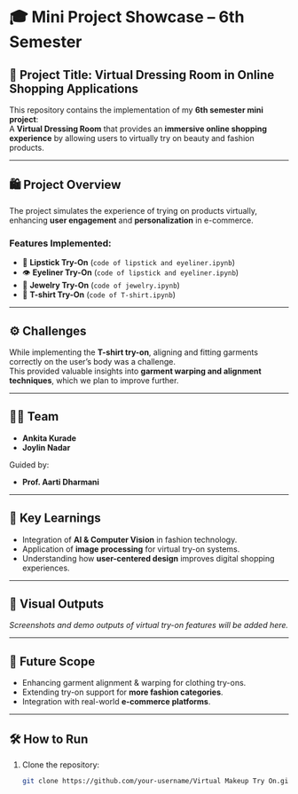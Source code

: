 # 🎓 Mini Project Showcase – 6th Semester  

## 🔖 Project Title: Virtual Dressing Room in Online Shopping Applications  

This repository contains the implementation of my **6th semester mini project**:  
A **Virtual Dressing Room** that provides an **immersive online shopping experience** by allowing users to virtually try on beauty and fashion products.  

---

## 🛍️ Project Overview  

The project simulates the experience of trying on products virtually, enhancing **user engagement** and **personalization** in e-commerce.  

### Features Implemented:
- 💄 **Lipstick Try-On** (`code of lipstick and eyeliner.ipynb`)  
- 👁️ **Eyeliner Try-On** (`code of lipstick and eyeliner.ipynb`)  
- 💍 **Jewelry Try-On** (`code of jewelry.ipynb`)  
- 👕 **T-shirt Try-On** (`code of T-shirt.ipynb`)  

---

## ⚙️ Challenges  

While implementing the **T-shirt try-on**, aligning and fitting garments correctly on the user’s body was a challenge.  
This provided valuable insights into **garment warping and alignment techniques**, which we plan to improve further.  

---

## 👩‍💻 Team  

- **Ankita Kurade**  
- **Joylin Nadar**  

Guided by:  
- **Prof. Aarti Dharmani**  

---

## 🚀 Key Learnings  

- Integration of **AI & Computer Vision** in fashion technology.  
- Application of **image processing** for virtual try-on systems.  
- Understanding how **user-centered design** improves digital shopping experiences.  

---

## 📸 Visual Outputs  

*Screenshots and demo outputs of virtual try-on features will be added here.*  

---

## 📌 Future Scope  

- Enhancing garment alignment & warping for clothing try-ons.  
- Extending try-on support for **more fashion categories**.  
- Integration with real-world **e-commerce platforms**.  

---

## 🛠️ How to Run  

1. Clone the repository:
   ```bash
   git clone https://github.com/your-username/Virtual Makeup Try On.git
